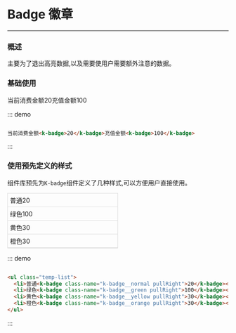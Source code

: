 <style>
    .temp-list {
        width: 250px;
        border: 1px solid #ddd;
        padding: 0;
    }
    .temp-list li {
        list-style: none;
        padding: 5px;
        border-bottom: 1px solid #ddd;
    }
    .pullRight {
        float: right;
    }
</style>
# Badge 徽章
----
### 概述
主要为了退出高亮数据,以及需要使用户需要额外注意的数据。
### 基础使用
<div class="demo-block">
 当前消费金额<k-badge>20</k-badge>充值金额<k-badge>100</k-badge>
</div>

::: demo
```html

当前消费金额<k-badge>20</k-badge>充值金额<k-badge>100</k-badge>

```
:::

### 使用预先定义的样式
组件库预先为```K-badge```组件定义了几种样式,可以方便用户直接使用。

<div class="demo-block">
  <ul class="temp-list">
    <li>普通<k-badge class-name="k-badge__normal pullRight">20</k-badge></li>
    <li>绿色<k-badge class-name="k-badge__green pullRight">100</k-badge></li>
    <li>黄色<k-badge class-name="k-badge__yellow pullRight">30</k-badge></li>
    <li>橙色<k-badge class-name="k-badge__orange pullRight">30</k-badge></li>
  </ul>
</div>

::: demo

```html

<ul class="temp-list">
  <li>普通<k-badge class-name="k-badge__normal pullRight">20</k-badge></li>
  <li>绿色<k-badge class-name="k-badge__green pullRight">100</k-badge></li>
  <li>黄色<k-badge class-name="k-badge__yellow pullRight">30</k-badge></li>
  <li>橙色<k-badge class-name="k-badge__orange pullRight">30</k-badge></li>
</ul>

```

:::
